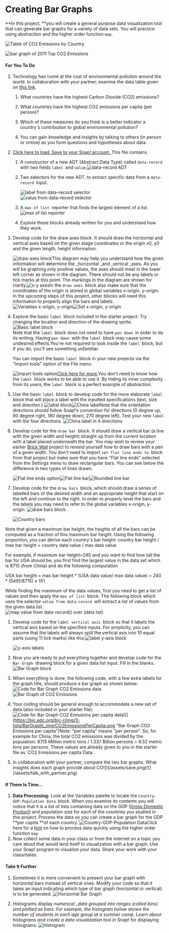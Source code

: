 # Creating Bar Graphs

**In this project, **you will create a general purpose data visualization tool that can generate bar graphs for a variety of data sets. You will practice using abstraction and the higher order function `map`.

![](https://bjc.edc.org/bjc-r/img/3-lists/BarGraph_img/CO2Table.png "Table of CO2 Emissions by Country")

![](https://bjc.edc.org/bjc-r/img/3-lists/BarGraph_img/BarGraphAnimation.gif "bar graph of 2011 Top CO2 Emissions")

#### For You To Do

1. Technology has come at the cost of environmental pollution around the world. In collaboration with your partner, examine the data table given on [this link](http://www.ucsusa.org/global_warming/science_and_impacts/science/each-countrys-share-of-co2.html#.WVqJI9PytE5).

   1. What countries have the highest Carbon Dioxide \(CO2\) emissions?
   2. What countries have the highest CO2 emissions per capita \(per person\)?

   3. Which of these measures do you think is a better indicator a country's contribution to global environmental pollution?

   4. You can gain knowledge and insights by talking to others \(in person or online\) as you form questions and hypotheses about data.

2. [Click here to load. Save to your Snap! account. ](http://snap.berkeley.edu/snapsource/snap.html#open:https://bjc.edc.org/bjc-r/prog/3-lists/U3L4-BarGraph.xml)This file contains

   1. A constructor of a new ADT \(Abstract Data Type\) called `data-record `with two fields `label `and `value`.![](https://bjc.edc.org/bjc-r/img/3-lists/BarGraph_img/datalabelvaluewithResult.png "data-record ADT")

   2. Two selectors for the new ADT, to extract specific data from a `data-record `input.

      ![](https://bjc.edc.org/bjc-r/img/3-lists/BarGraph_img/getlabelwithResult.png "label from data-record selector")  
      ![](https://bjc.edc.org/bjc-r/img/3-lists/BarGraph_img/getvaluewithResult.png "value from data-record selector")

   3. A `max of list `reporter that finds the largest element of a list. ![](https://bjc.edc.org/bjc-r/img/3-lists/BarGraph_img/maxoflistwithResult.png "max of list reporter")

   4. Explore these blocks already written for you and understand how they work.

3. Develop code for the draw axes block. It should draw the horizontal and vertical axes based on the given stage coordinates or the origin x0, y0 and the given length, height information.

   ![](https://bjc.edc.org/bjc-r/img/3-lists/BarGraph_img/drawAxis.png "draw axes block")This diagram may help you understand how the given information will determine the \_horizontal \_and \_vertical \_axes. As you will be graphing only positive values, the axes should meet in the lower left corner as shown in the diagram. There should not be any labels or tick marks at this point. The markings in the diagram are shown for clarity.![](https://bjc.edc.org/bjc-r/img/3-lists/BarGraph_img/axeshorizvert.png "x-y axes")In the `draw axes `block also make sure that the coordinates of the origin is stored in global variables x-origin, y-origin. In the upcoming steps of this project, other blocks will need this information to properly align the bars and labels.![](https://bjc.edc.org/bjc-r/img/3-lists/BarGraph_img/globalx0y0.png "Variables x-origin, y-origin")![](https://bjc.edc.org/bjc-r/img/3-lists/BarGraph_img/setXYOrigin.png "Set x-origin, y-origin")

4. Explore the basic `label `block included in the starter project. Try changing the location and direction of the drawing sprite.![](https://bjc.edc.org/bjc-r/img/3-lists/BarGraph_img/labelofsize.png "Basic label block")  
   Note that the `label `block does not need to have `pen down `in order to do its writing. Having `pen down `with the `label `block may cause some undesired effects.You're not required to look inside the `label `block, but if you do, you'll see something unfamiliar.

   You can import the basic `label `block in your new projects via the "Import tools" option of the File menu:

   ![](https://bjc.edc.org/bjc-r/img/3-lists/BarGraph_img/importTools.png "Import tools option")[Click here for more.](https://bjc.edc.org/bjc-r/cur/programming/3-lists/4-graphing/1-bar-graphs.html?topic=nyc_bjc%2F3-lists.topic&course=bjc4nyc.html&novideo&noassignment#hint-1)You don't need to know how the `label `block works to be able to use it. By hiding its inner complexity from its users, the `label `block is a perfect example of _abstraction._

5. Use the basic `label `block to develop code for the more elaborate `label `block that will place a label with the inputted specifications \(text, size and direction.\) ![](https://bjc.edc.org/bjc-r/img/3-lists/BarGraph_img/labelChina.png "label block")![](https://bjc.edc.org/bjc-r/img/3-lists/BarGraph_img/China.png "China label")Note that the orientation directions should follow Snap!’s convention for directions \(0 degree up, 90 degree right, 180 degree down, 270 degree left\). Test your new `label `with the four directions. ![](https://bjc.edc.org/bjc-r/img/3-lists/BarGraph_img/ChinaLabels.png "China label in 4 directions")

6. Develop code for the `draw bar `block. It should draw a vertical bar \(a line with the given width and height\) straight up from the current location with a label placed underneath the bar. You may wish to review your earlier [Brick Wall](https://bjc.edc.org/bjc-r/cur/programming/2-complexity/4-abstraction/3-brick-wall.html) project to remind yourself how to draw bars with a pen of a given width. You don't need to import `set flat line ends to `block from that project but make sure that you have "Flat line ends" selected from the Settings menu to draw rectangular bars. You can see below the difference in two types of lines drawn.

   ![](https://bjc.edc.org/bjc-r/img/3-lists/BarGraph_img/FlatLineEnds.png "Flat line ends option")![](https://bjc.edc.org/bjc-r/img/3-lists/BarGraph_img/FlatLineBar.png "Flat line bar")![](https://bjc.edc.org/bjc-r/img/3-lists/BarGraph_img/RoundedBar.png "Rounded line bar")

7. Develop code for the `draw bars `block, which should draw a series of labelled bars of the desired width and an appropriate height that start on the left and continue to the right. In order to properly level the bars and the labels you may need to refer to the global variables x-origin, y-origin. ![](https://bjc.edc.org/bjc-r/img/3-lists/BarGraph_img/drawthebars.png "draw bars block")

   ![](https://bjc.edc.org/bjc-r/img/3-lists/BarGraph_img/bars.png "Country bars")

Note that given a maximum bar height, the heights of all the bars can be computed as a fraction of this maximum bar height. Using the following proportion, you can derive each country's bar height: country bar height / max bar height = country data value / max data value

For example, if maximum bar height=240 and you want to find how tall the bar for USA should be, you first find the largest value in the data set which is 8715 \(from China\) and do the following computation

USA bar height = max bar height \* \(USA data value/ max data value\) = 240 \* \(5491/8715\) ≈ 151

While finding the maximum of the data values, first you need to get a list of values and then apply the `max of list `block. The following block which uses the selector `value from data-record `will extract a list of values from the given data list.  
   ![](https://bjc.edc.org/bjc-r/img/3-lists/BarGraph_img/mapgetvalue.png "map value from data-record\(\) over \(data list\)")

1. Develop code for the `label vertical axis `block so that it labels the vertical axis based on the specified inputs. For simplicity, you can assume that the labels will always split the vertical axis into 10 equal parts \(using 11 tick marks\) like this:![](https://bjc.edc.org/bjc-r/img/3-lists/BarGraph_img/labelyaxis.png "label y-axis block")

   ![](https://bjc.edc.org/bjc-r/img/3-lists/BarGraph_img/yaxislabels.png "y-axis labels")

2. Now you are ready to put everything together and develop code for the `Bar Graph `drawing block for a given data list input. Fill in the blanks. ![](https://bjc.edc.org/bjc-r/img/3-lists/BarGraph_img/BarGraphdata.png "Bar Graph block")

3. When everything is done, the following code, with a few extra labels for the graph title, should produce a bar graph as shown below: ![](https://bjc.edc.org/bjc-r/img/3-lists/BarGraph_img/codeCO2EmissionsData.png "Code for Bar Graph CO2 Emissions data") ![](https://bjc.edc.org/bjc-r/img/3-lists/BarGraph_img/CO2bargraph.png "Bar Graph of CO2 Emissions")

4. Your coding should be general enough to accommodate a new set of data \(also included in your starter file\): ![](https://bjc.edc.org/bjc-r/img/3-lists/BarGraph_img/codeCO2EmissionsPerCapita.png "Code for Bar Graph CO2 Emissions per capita data")!\[\]\(https://bjc.edc.org/bjc-r/img/3-lists/BarGraph\_img/CO2EmissionsPerCapita.png "Bar Graph CO2 Emissions per capita"\)Note: "per capita" means "per person".  So, for example for China, the total CO2 emissions was divided by the population: 8715 Million metric tons / 1.337 Billion persons = 6.52 metric tons per persons. These values are already given to you in the starter file as \`CO2 Emissions per capita Data\`.

1. In collaboration with your partner, compare the two bar graphs. What insights does each graph provide about CO!\[\]\(/assets/save.png\)!\[\]\(/assets/talk\_with\_partner.png\)  

#### If There Is Time...

1. **Data Processing:** Look at the Variables palette to locate the `Country-GDP-Population Data `block. When you examine its contents you will notice that it is a list of lists containing data on the GDP \([Gross Domestic Product](https://en.wikipedia.org/wiki/Gross_domestic_product)\) and population size for each of the countries you studied in this project. Process the data so you can create a bar graph for the GDP **per capita **of each country. ![](https://bjc.edc.org/bjc-r/img/3-lists/BarGraph_img/Country-GDP-Population.png "Country-GDP-Population Data")Click here for a [hint](https://bjc.edc.org/bjc-r/cur/programming/3-lists/4-graphing/1-bar-graphs.html?topic=nyc_bjc%2F3-lists.topic&course=bjc4nyc.html&novideo&noassignment#hint-2) on how to process data quickly using the higher order function `map`.
2. Now collect some data in your class or from the internet on a topic you care about that would lend itself to visualization with a bar graph. Use your Snap! program to visualize your data. Share your work with your classmates.

#### Take It Further

1. Sometimes it is more convenient to present your bar graph with horizontal bars instead of vertical ones. Modify your code so that it takes an input indicating which type of bar graph \(horizontal or vertical\) is to be generated. ![](https://bjc.edc.org/bjc-r/img/3-lists/BarGraph_img/HorizontalBarGraph.png "Horizontal Bar Graph")

2. Histograms display _numerical \_data grouped into ranges \(called bins\) and plotted as bars. For example, the histogram below shows the number of students in each age group at a summer camp. Learn about histograms and create a data visualization tool in Snap_! for displaying histograms. ![](https://bjc.edc.org/bjc-r/img/3-lists/BarGraph_img/Histogram.JPG "Histogram")

#### 

#### 



